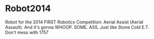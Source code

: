 Robot2014
=========

Robot for the 2014 FIRST Robotics Competition: Aerial Assist (Aerial Assault). And it's gonna WHOOP. SOME. ASS.
Just like Stone Cold E.T.
Don't mess with 1757
